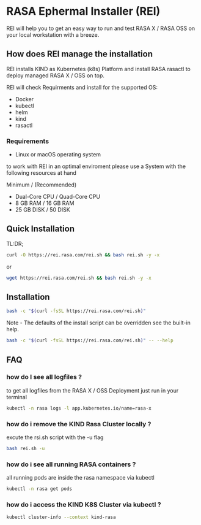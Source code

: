 # RASA Ephermal Installer (REI) 

REI will help you to get an easy way to run and test RASA X / RASA OSS on your local workstation with a breeze.

## How does REI manage the installation

REI installs KIND as Kubernetes (k8s) Platform and install RASA rasactl to deploy managed RASA X / OSS on top.

REI will check Requirments and install for the supported OS:

- Docker
- kubectl
- helm
- kind
- rasactl

### Requirements

- Linux or macOS operating system

to work with REI in an optimal enviroment please use a  System with the following resources at hand

Minimum / (Recommended)

- Dual-Core CPU / Quad-Core CPU
- 8 GB RAM / 16 GB RAM
- 25 GB DISK / 50 DISK

## Quick Installation
TL:DR;

```bash
curl -O https://rei.rasa.com/rei.sh && bash rei.sh -y -x
```

or

```bash
wget https://rei.rasa.com/rei.sh && bash rei.sh -y -x
```

## Installation

```bash
bash -c "$(curl -fsSL https://rei.rasa.com/rei.sh)"
```

Note - The defaults of the install script can be overridden see the built-in help.

```bash
bash -c "$(curl -fsSL https://rei.rasa.com/rei.sh)" -- --help
```

## FAQ

### how do I see all logfiles ?

to get all logfiles from the RASA X / OSS Deployment just run in your terminal

```bash
kubectl -n rasa logs -l app.kubernetes.io/name=rasa-x
```

### how do i remove the KIND Rasa Cluster locally ?

excute the rsi.sh script with the -u flag

```bash
bash rei.sh -u
```

### how do i see all running RASA containers ?

all running pods are inside the rasa namespace via kubectl

```bash
kubectl -n rasa get pods
```

### how do i access the KIND K8S Cluster via kubectl ?

```bash
kubectl cluster-info --context kind-rasa

```
